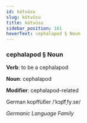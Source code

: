 ```yaml
---
id: kötvüsu
slug: kötvüsu
title: kötvüsu
sidebar_position: 161
hoverText: cephalapod § Noun
---
```


### cephalapod § Noun

**Verb**: to be a cephalapod

**Noun**: cephalapod

**Modifier**: cephalapod-related

German kopffüßer /ˈkɔp͡fˌfyːsɐ/

*Germanic Language Family*